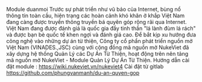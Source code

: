 Module duanmoi
Trước sự phát triển như vũ bảo của Internet, bùng nổ thông tin toàn cầu, hiện trạng các hoàn cảnh khó khăn ở khắp Việt Nam đang càng được truyền thông truyền bá quyên góp rộng rãi qua Internet. Việt Nam đang được đánh giá là quốc gia đầy tinh thần "lá lành đùm lá rách" và được bạn bè quốc tế khen ngợi và đánh giá cao.
Để bắt kịp xu hướng đưa công nghệ vào những dự án từ thiện, Công ty cổ phẩn phát triển nguồn mở Việt Nam (VINADES.,JSC) cùng với cộng đồng mã nguồn mở NukeViet đã xây dựng hệ thống Quản Lý các Dự Án Từ Thiện, hoạt động trên nên tảng mã nguồn mở NukeViet - Module Quản Lý Dự Án Từ Thiện.
Hướng dẫn cài đặt module :  https://wiki.nukeviet.vn/nukeviet4
Cài đặt từ gitlab https://github.com/phungvanmanh/du-an-quyen-gop
